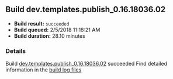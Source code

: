 ## Build dev.templates.publish_0.16.18036.02
- **Build result:** `succeeded`
- **Build queued:** 2/5/2018 11:18:21 AM
- **Build duration:** 28.10 minutes
### Details
Build [dev.templates.publish_0.16.18036.02](https://winappstudio.visualstudio.com/web/build.aspx?pcguid=a4ef43be-68ce-4195-a619-079b4d9834c2&builduri=vstfs%3a%2f%2f%2fBuild%2fBuild%2f24870) succeeded
Find detailed information in the [build log files](https://uwpctdiags.blob.core.windows.net/buildlogs/dev.templates.publish_0.16.18036.02_logs.zip)
